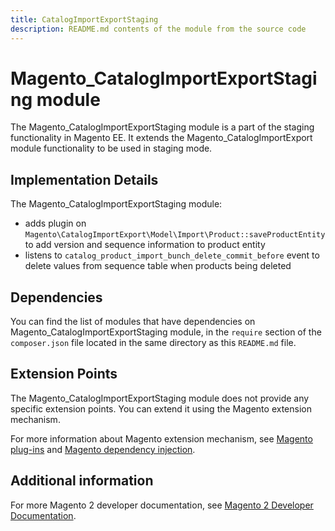 ```yaml
---
title: CatalogImportExportStaging
description: README.md contents of the module from the source code
---
```


# Magento_CatalogImportExportStaging module

The Magento_CatalogImportExportStaging module is a part of the staging functionality in Magento EE. It extends the Magento_CatalogImportExport module functionality to be used in staging mode.

## Implementation Details

The Magento_CatalogImportExportStaging module:

- adds plugin on `Magento\CatalogImportExport\Model\Import\Product::saveProductEntity` to add version and sequence information to product entity
- listens to `catalog_product_import_bunch_delete_commit_before` event to delete values from sequence table when products being deleted

## Dependencies

You can find the list of modules that have dependencies on Magento_CatalogImportExportStaging module, in the `require` section of the `composer.json` file located in the same directory as this `README.md` file.

## Extension Points

The Magento_CatalogImportExportStaging module does not provide any specific extension points. You can extend it using the Magento extension mechanism.

For more information about Magento extension mechanism, see [Magento plug-ins](https://devdocs.magento.com/guides/v2.4/extension-dev-guide/plugins.html) and [Magento dependency injection](https://devdocs.magento.com/guides/v2.4/extension-dev-guide/depend-inj.html).

## Additional information

For more Magento 2 developer documentation, see [Magento 2 Developer Documentation](https://devdocs.magento.com).
